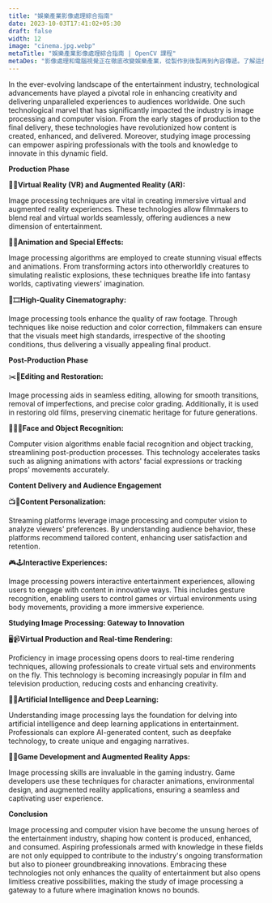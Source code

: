 ```yaml
---
title: "娛樂產業影像處理綜合指南"
date: 2023-10-03T17:41:02+05:30
draft: false
width: 12
image: "cinema.jpg.webp"
metaTitle: "娛樂產業影像處理綜合指南 | OpenCV 課程"
metaDes: "影像處理和電腦視覺正在徹底改變娛樂產業，從製作到後製再到內容傳遞。了解這些技術如何改變我們創造和消費娛樂的方式，以及為什麼研究影像處理是這個動態領域創新的門戶。 |新電影 |電影|藝廊|電影院 |娛樂"
---
```


In the ever-evolving landscape of the entertainment industry, technological advancements have played a pivotal role in enhancing creativity and delivering unparalleled experiences to audiences worldwide. One such technological marvel that has significantly impacted the industry is image processing and computer vision. From the early stages of production to the final delivery, these technologies have revolutionized how content is created, enhanced, and delivered. <!--more--> Moreover, studying image processing can empower aspiring professionals with the tools and knowledge to innovate in this dynamic field. 
 
**Production Phase**

🥽✨**Virtual Reality (VR) and Augmented Reality (AR):**

Image processing techniques are vital in creating immersive virtual and augmented reality experiences. These technologies allow filmmakers to blend real and virtual worlds seamlessly, offering audiences a new dimension of entertainment.

🐉💥**Animation and Special Effects:**

Image processing algorithms are employed to create stunning visual effects and animations. From transforming actors into otherworldly creatures to simulating realistic explosions, these techniques breathe life into fantasy worlds, captivating viewers' imagination.

🎥🎞️**High-Quality Cinematography:**

Image processing tools enhance the quality of raw footage. Through techniques like noise reduction and color correction, filmmakers can ensure that the visuals meet high standards, irrespective of the shooting conditions, thus delivering a visually appealing final product.

**Post-Production Phase**

✂️🎥**Editing and Restoration:**

Image processing aids in seamless editing, allowing for smooth transitions, removal of imperfections, and precise color grading. Additionally, it is used in restoring old films, preserving cinematic heritage for future generations.

👀🕵️‍♂️**Face and Object Recognition:**

Computer vision algorithms enable facial recognition and object tracking, streamlining post-production processes. This technology accelerates tasks such as aligning animations with actors' facial expressions or tracking props' movements accurately.

**Content Delivery and Audience Engagement**

📺🍿**Content Personalization:**

Streaming platforms leverage image processing and computer vision to analyze viewers' preferences. By understanding audience behavior, these platforms recommend tailored content, enhancing user satisfaction and retention.

🎮🕹️**Interactive Experiences:**

Image processing powers interactive entertainment experiences, allowing users to engage with content in innovative ways. This includes gesture recognition, enabling users to control games or virtual environments using body movements, providing a more immersive experience.

**Studying Image Processing: Gateway to Innovation**

🖥️📹**Virtual Production and Real-time Rendering:**

Proficiency in image processing opens doors to real-time rendering techniques, allowing professionals to create virtual sets and environments on the fly. This technology is becoming increasingly popular in film and television production, reducing costs and enhancing creativity.

🤖🧠**Artificial Intelligence and Deep Learning:**

Understanding image processing lays the foundation for delving into artificial intelligence and deep learning applications in entertainment. Professionals can explore AI-generated content, such as deepfake technology, to create unique and engaging narratives.

👾🏰**Game Development and Augmented Reality Apps:**

Image processing skills are invaluable in the gaming industry. Game developers use these techniques for character animations, environmental design, and augmented reality applications, ensuring a seamless and captivating user experience.

**Conclusion**

Image processing and computer vision have become the unsung heroes of the entertainment industry, shaping how content is produced, enhanced, and consumed. Aspiring professionals armed with knowledge in these fields are not only equipped to contribute to the industry's ongoing transformation but also to pioneer groundbreaking innovations. Embracing these technologies not only enhances the quality of entertainment but also opens limitless creative possibilities, making the study of image processing a gateway to a future where imagination knows no bounds.

